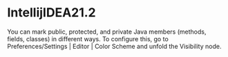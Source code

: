 # IntellijIDEA21.2

You can mark public, protected, and private Java members (methods, fields, classes) in different ways. To configure this, go to Preferences/Settings | Editor | Color Scheme and unfold the Visibility node.
